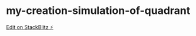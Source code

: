 # my-creation-simulation-of-quadrant

[Edit on StackBlitz ⚡️](https://stackblitz.com/edit/angular-ivy-mxex55)
